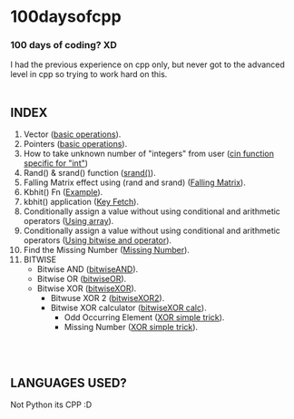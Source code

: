# 100daysofcpp
### 100 days of coding? **XD**
I had the previous experience on cpp only, but never got to the advanced level in cpp so trying to work hard on this.
<br/>
<br/>


## INDEX
1. Vector ([basic operations](https://github.com/sohampod/100daysofcpp/blob/main/vector-basic-operations.cpp)). 
2. Pointers ([basic operations](https://github.com/sohampod/100daysofcpp/blob/main/pointers.cpp)).
3. How to take unknown number of "integers" from user ([cin function specific for "int"](https://github.com/sohampod/100daysofcpp/blob/main/cinfn.cpp))
4. Rand() & srand() function ([srand()](https://github.com/sohampod/100daysofcpp/blob/main/srand.randfn.cpp)).
5. Falling Matrix effect using (rand and srand) ([Falling Matrix](https://github.com/sohampod/100daysofcpp/blob/main/fallingmatrix.cpp)).
6. Kbhit() Fn ([Example](https://github.com/sohampod/100daysofcpp/blob/main/kbhit.cpp)).
7. kbhit() application ([Key Fetch](https://github.com/sohampod/100daysofcpp/blob/main/kbhitapplication.cpp)).
8. Conditionally assign a value without using conditional and arithmetic operators ([Using array](https://github.com/sohampod/100daysofcpp/blob/main/arrayques1.cpp)).
9. Conditionally assign a value without using conditional and arithmetic operators ([Using bitwise and operator](https://github.com/sohampod/100daysofcpp/blob/main/arrayques2.cpp)).
10. Find the Missing Number ([Missing Number](https://github.com/sohampod/100daysofcpp/blob/main/MissingNumber2.cpp)). 
11. BITWISE
    * Bitwise AND ([bitwiseAND](https://github.com/sohampod/100daysofcpp/blob/main/bitwiseAND.cpp)).
    * Bitwise OR  ([bitwiseOR](https://github.com/sohampod/100daysofcpp/blob/main/bitwiseOR.cpp)).
    * Bitwise XOR ([bitwiseXOR](https://github.com/sohampod/100daysofcpp/blob/main/bitwiseXOR.cpp)).
        * Bitwuse XOR 2 ([bitwiseXOR2](https://github.com/sohampod/100daysofcpp/blob/main/bitwiseXOR2.cpp)).
        * Bitwise XOR calculator ([bitwiseXOR calc](https://github.com/sohampod/100daysofcpp/blob/main/bitwiseXORcalc.cpp)).
            * Odd Occurring Element ([XOR simple trick](https://github.com/sohampod/100daysofcpp/blob/main/OddOccurringElement.cpp)).
            * Missing Number ([XOR simple trick](https://github.com/sohampod/100daysofcpp/blob/main/MissingNumber.cpp)).

<br/>
<br/>

## LANGUAGES USED?
Not Python its CPP :D

